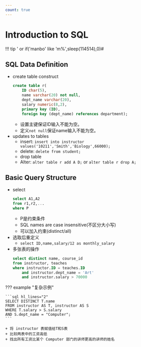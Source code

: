 ```yaml
---
count: true
---
```


# Introduction to SQL

!!! tip
    ' or if('manbo' like 'm%',sleep(114514),0)#

## SQL Data Definition
+ create table construct
    ```sql
    create table r(
        ID char(5),
        name varchar(20) not null,
        dept_name varchar(20),
        salary numeric(8,2),
        primary key (ID),
        foreign key (dept_name) references department);
    ```
    + 设置主键保证ID输入不能为空。
    + 定义`not null`保证name输入不能为空。
+ updates to tables
    + insert: `insert into instructor values('10211','Smith','Biology',66000);`
    + delete: `delete from student;`
    + drop table
    + Alter: `alter table r add A D;` or `alter table r drop A;`

## Basic Query Structure
+ select
    ```sql
    select A1,A2
    from r1,r2,...
    where P
    ```
    + P是约束条件
    + SQL names are case insensitive(不区分大小写)
    + 可以加入约束(distinct/all)
+ 选取后重定义
    + `select ID,name,salary/12 as monthly_salary`
+ 多张表的操作
    ```sql
    select distinct name, course_id
    from instructor, teaches
    where instructor.ID = teaches.ID
        and instructor.dept_name = 'Art'
        and instructor.salary > 70000
    ```
??? example "复杂示例"

    ```sql hl_lines="2"
    SELECT DISTINCT T.name
    FROM instructor AS T, instructor AS S
    WHERE T.salary > S.salary
    AND S.dept_name = "Computer";
    ```
    
    + 将 instructor 表赋值给T和S表
    + 比较两表中的工资高低
    + 找出所有工资比某个 Computer 部门的讲师更高的讲师的姓名